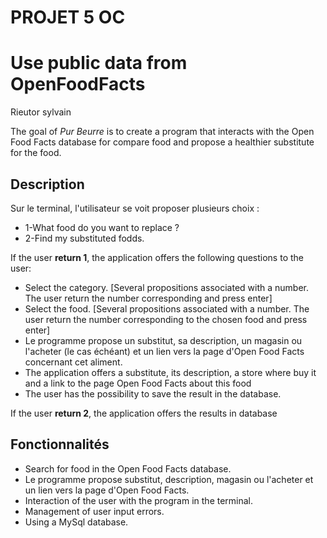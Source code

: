 # PROJET 5 OC
# Use public data from OpenFoodFacts

Rieutor sylvain

The goal of *Pur Beurre* is to create a program that interacts with the Open Food Facts database for compare food and propose a healthier substitute for the food.

## Description

Sur le terminal, l'utilisateur se voit proposer plusieurs choix :
* 1-What food do you want to replace ?
* 2-Find my substituted fodds.

If the user **return 1**,
the application offers the following questions to the user:

* Select the category. [Several propositions associated with a number. The user return the number corresponding and press enter]
* Select the food. [Several propositions associated with a number. The user return the number corresponding to the chosen food and press enter]
* Le programme propose un substitut, sa description, un magasin ou l'acheter (le cas échéant) et un lien vers la page d'Open Food Facts concernant cet aliment.
* The application offers a substitute, its description, a store where buy it and a link to the page Open Food Facts about this food
* The user has the possibility to save the result in the database.

If the user **return 2**,
the application offers the results in database

## Fonctionnalités

* Search for food in the Open Food Facts database.
* Le programme propose substitut, description, magasin ou l'acheter et un lien vers la page d'Open Food Facts.
* Interaction of the user with the program in the terminal.
* Management of user input errors.
* Using a MySql database.